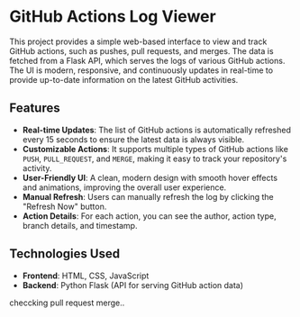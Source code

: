 # GitHub Actions Log Viewer

This project provides a simple web-based interface to view and track GitHub actions, such as pushes, pull requests, and merges. The data is fetched from a Flask API, which serves the logs of various GitHub actions. The UI is modern, responsive, and continuously updates in real-time to provide up-to-date information on the latest GitHub activities.

## Features

- **Real-time Updates**: The list of GitHub actions is automatically refreshed every 15 seconds to ensure the latest data is always visible.
- **Customizable Actions**: It supports multiple types of GitHub actions like `PUSH`, `PULL_REQUEST`, and `MERGE`, making it easy to track your repository's activity.
- **User-Friendly UI**: A clean, modern design with smooth hover effects and animations, improving the overall user experience.
- **Manual Refresh**: Users can manually refresh the log by clicking the "Refresh Now" button.
- **Action Details**: For each action, you can see the author, action type, branch details, and timestamp.



## Technologies Used

- **Frontend**: HTML, CSS, JavaScript
- **Backend**: Python Flask (API for serving GitHub action data)


checcking pull request merge..
